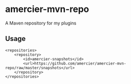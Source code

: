 amercier-mvn-repo
=================

A Maven repository for my plugins


## Usage

    <repositories>
        <repository>
            <id>amercier-snapshots</id>
            <url>https://github.com/amercier/amercier-mvn-repo/raw/master/snapshots</url>
        </repository>
    </repositories>

